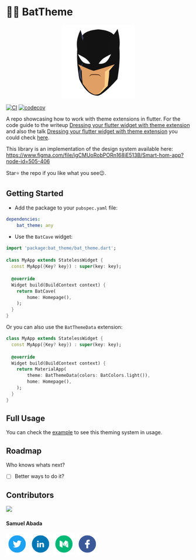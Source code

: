 # 🦇🦇 BatTheme

<p align="center">
  <a href="https://github.com/mastersam07/smarty" target="_blank">
    <img src="./ss/batman.gif" alt="Bat Theme" width="200">
  </a>
</p>

[![CI](https://github.com/Mastersam07/smarty/actions/workflows/ci.yaml/badge.svg)](https://github.com/Mastersam07/smarty/actions/workflows/ci.yaml)
[![codecov](https://codecov.io/github/Mastersam07/smarty/branch/dev/graph/badge.svg?token=dcSZVkPLxf)](https://codecov.io/github/Mastersam07/smarty)

A repo showcasing how to work with theme extensions in flutter. For the code guide to the writeup <a href="https://github.com/mastersam07">Dressing your flutter widget with theme extension</a> and also the talk <a href="https://docs.google.com/presentation/d/1FWXvKfj6RJoSvFbdGjpX1EkOZi8zscnPwokh8R8Q3Us/edit?usp=sharing">Dressing your flutter widget with theme extension</a> you could check <a href="https://github.com/mastersam07/bat_theme">here</a>.


This library is an implementation of the design system available here: https://www.figma.com/file/igCMUoRobPORn168iE513B/Smart-hom-app?node-id=505-406

Star⭐ the repo if you like what you see😉.

## Getting Started

* Add the package to your `pubspec.yaml` file:

```yaml
dependencies:
    bat_theme: any
```

* Use the `BatCave` widget:

```dart
import 'package:bat_theme/bat_theme.dart';

class MyApp extends StatelessWidget {
  const MyApp({Key? key}) : super(key: key);

  @override
  Widget build(BuildContext context) {
    return BatCave(
        home: Homepage(),
    );
  }
}
```

Or you can also use the `BatThemeData` extension:

```dart
class MyApp extends StatelessWidget {
  const MyApp({Key? key}) : super(key: key);

  @override
  Widget build(BuildContext context) {
    return MaterialApp(
        theme: BatThemeData(colors: BatColors.light()),
        home: Homepage(),
    );
  }
}
```

## Full Usage

You can check the [example](./example) to see this theming system in usage.

## Roadmap

Who knows whats next? 

- [ ] Better ways to do it?

## Contributors

[<img src="https://avatars3.githubusercontent.com/u/31275429?s=460&u=b935d608a06c1604bae1d971e69a731480a27d46&v=4" width="180" />](https://twitter.com/mastersam_)
#### **Samuel Abada**
<p>
<a href="https://twitter.com/mastersam_"><img src="https://github.com/aritraroy/social-icons/blob/master/twitter-icon.png?raw=true" width="60"></a>
<a href="https://linkedin.com/in/abada-samuel/"><img src="https://github.com/aritraroy/social-icons/blob/master/linkedin-icon.png?raw=true" width="60"></a>
<a href="https://medium.com/@sammytech"><img src="https://github.com/aritraroy/social-icons/blob/master/medium-icon.png?raw=true" width="60"></a>
<a href="https://facebook.com/abada.samueloghenero"><img src="https://github.com/aritraroy/social-icons/blob/master/facebook-icon.png?raw=true" width="60"></a>
</p>
